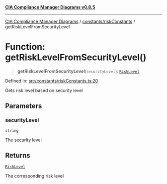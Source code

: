 [**CIA Compliance Manager Diagrams v0.8.5**](../../../README.md)

***

[CIA Compliance Manager Diagrams](../../../modules.md) / [constants/riskConstants](../README.md) / getRiskLevelFromSecurityLevel

# Function: getRiskLevelFromSecurityLevel()

> **getRiskLevelFromSecurityLevel**(`securityLevel`): [`RiskLevel`](../type-aliases/RiskLevel.md)

Defined in: [src/constants/riskConstants.ts:20](https://github.com/Hack23/cia-compliance-manager/blob/b799ef22d9067d09cc69eaeddf109ac9dcdce934/src/constants/riskConstants.ts#L20)

Gets risk level based on security level

## Parameters

### securityLevel

`string`

The security level

## Returns

[`RiskLevel`](../type-aliases/RiskLevel.md)

The corresponding risk level
